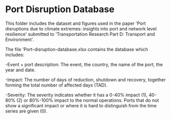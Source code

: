 # Port Disruption Database

This folder includes the dataset and figures used in the paper 'Port disruptions due to climate extremes: insights into port and network level resilience' submitted to 'Transportation Research Part D: Transport and Environment'. 

The file 'Port-disruption-database.xlsx contains the database which includes: 

-Event + port description: The event, the country, the name of the port, the year and date. 

-Impact: The number of days of reduction, shutdown and recovery, together forming the total number of affected days (TAD). 

-Severity: The severity indicates whether it has a 0-40% impact (1), 40-80% (2) or 80%-100% impact to the normal operations. Ports that do not show a significant impact or where it is hard to distinguish from the time series are given (0). 


